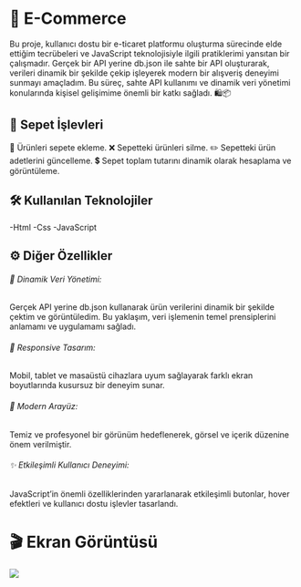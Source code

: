 <h1>🛒 E-Commerce</h1>

Bu proje, kullanıcı dostu bir e-ticaret platformu oluşturma sürecinde elde ettiğim tecrübeleri ve JavaScript teknolojisiyle ilgili pratiklerimi yansıtan bir çalışmadır. Gerçek bir API yerine db.json ile sahte bir API oluşturarak, verileri dinamik bir şekilde çekip işleyerek modern bir alışveriş deneyimi sunmayı amaçladım. Bu süreç, sahte API kullanımı ve dinamik veri yönetimi konularında kişisel gelişimime önemli bir katkı sağladı. 🛍️📦

<h2>🛒 Sepet İşlevleri</h2>

🛒 Ürünleri sepete ekleme.
❌ Sepetteki ürünleri silme.
✏️ Sepetteki ürün adetlerini güncelleme.
💲 Sepet toplam tutarını dinamik olarak hesaplama ve görüntüleme.

<h2>🛠️ Kullanılan Teknolojiler</h2>

-Html
-Css
-JavaScript

<h2>⚙️ Diğer Özellikler</h2>

<h6>💾 Dinamik Veri Yönetimi:</h6>

Gerçek API yerine db.json kullanarak ürün verilerini dinamik bir şekilde çektim ve görüntüledim. Bu yaklaşım, veri işlemenin temel prensiplerini anlamamı ve uygulamamı sağladı.

<h6>📱 Responsive Tasarım:</h6>

Mobil, tablet ve masaüstü cihazlara uyum sağlayarak farklı ekran boyutlarında kusursuz bir deneyim sunar.

<h6>🎨 Modern Arayüz:</h6>

Temiz ve profesyonel bir görünüm hedeflenerek, görsel ve içerik düzenine önem verilmiştir.

<h6>✨ Etkileşimli Kullanıcı Deneyimi:</h6>

JavaScript’in önemli özelliklerinden yararlanarak etkileşimli butonlar, hover efektleri ve kullanıcı dostu işlevler tasarlandı.

<h1>🎬 Ekran Görüntüsü</h1>

![](./assets/project.gif)
